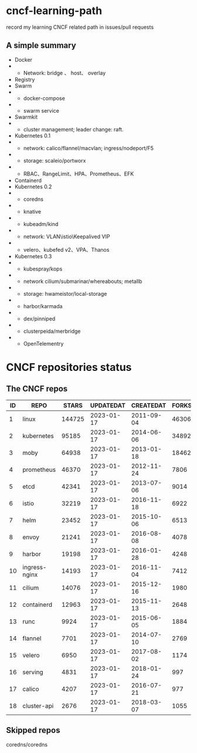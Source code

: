 # cncf-learning-path
record my learning CNCF related path in issues/pull requests

## A simple summary
- Docker
- - Network: bridge 、 host、 overlay
- Registry
- Swarm
- - docker-compose
- - swarm service
- Swarmkit
- - cluster management; leader change: raft.
- Kubernetes 0.1
- - network: calico/flannel/macvlan; ingress/nodeport/F5
- - storage: scaleio/portworx
- - RBAC、RangeLimit、HPA、Prometheus、EFK
- Containerd
- Kubernetes 0.2
- - coredns
- - knative
- - kubeadm/kind
- - network: VLAN\istio\Keepalived VIP
- - velero、kubefed v2、VPA、Thanos
- Kubernetes 0.3
- - kubespray/kops
- - network cilium/submarinar/whereabouts; metallb
- - storage: hwameistor/local-storage
- - harbor/karmada
- - dex/pinniped
- - clusterpeida/merbridge
- - OpenTelementry

# CNCF repositories status
<!--START_SECTION:github_repos-->
## The CNCF repos
| ID |     REPO      | STARS  | UPDATEDAT  | CREATEDAT  | FORKSCOUNT |
|----|---------------|--------|------------|------------|------------|
|  1 | linux         | 144725 | 2023-01-17 | 2011-09-04 |      46306 |
|  2 | kubernetes    |  95185 | 2023-01-17 | 2014-06-06 |      34892 |
|  3 | moby          |  64938 | 2023-01-17 | 2013-01-18 |      18462 |
|  4 | prometheus    |  46370 | 2023-01-17 | 2012-11-24 |       7806 |
|  5 | etcd          |  42341 | 2023-01-17 | 2013-07-06 |       9014 |
|  6 | istio         |  32219 | 2023-01-17 | 2016-11-18 |       6922 |
|  7 | helm          |  23452 | 2023-01-17 | 2015-10-06 |       6513 |
|  8 | envoy         |  21241 | 2023-01-17 | 2016-08-08 |       4078 |
|  9 | harbor        |  19198 | 2023-01-17 | 2016-01-28 |       4248 |
| 10 | ingress-nginx |  14193 | 2023-01-17 | 2016-11-04 |       7412 |
| 11 | cilium        |  14076 | 2023-01-17 | 2015-12-16 |       1980 |
| 12 | containerd    |  12963 | 2023-01-17 | 2015-11-13 |       2648 |
| 13 | runc          |   9924 | 2023-01-17 | 2015-06-05 |       1884 |
| 14 | flannel       |   7701 | 2023-01-17 | 2014-07-10 |       2769 |
| 15 | velero        |   6950 | 2023-01-17 | 2017-08-02 |       1174 |
| 16 | serving       |   4831 | 2023-01-17 | 2018-01-24 |        997 |
| 17 | calico        |   4207 | 2023-01-17 | 2016-07-21 |        977 |
| 18 | cluster-api   |   2676 | 2023-01-17 | 2018-03-07 |       1055 |



## Skipped repos
coredns/coredns<!--END_SECTION:github_repos-->
